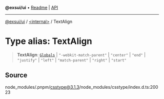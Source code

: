 **@exsui/ui** • [Readme](../../README.md) \| [API](../../globals.md)

***

[@exsui/ui](../../README.md) / [\<internal\>](../README.md) / TextAlign

# Type alias: TextAlign

> **TextAlign**: [`Globals`](Globals.md) \| `"-webkit-match-parent"` \| `"center"` \| `"end"` \| `"justify"` \| `"left"` \| `"match-parent"` \| `"right"` \| `"start"`

## Source

node\_modules/.pnpm/csstype@3.1.3/node\_modules/csstype/index.d.ts:20023
